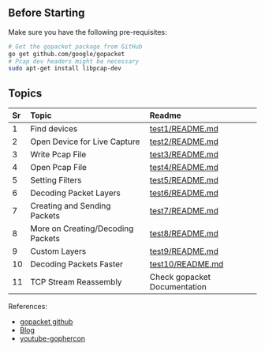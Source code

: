 ## Before Starting

Make sure you have the following pre-requisites:
```bash
# Get the gopacket package from GitHub
go get github.com/google/gopacket
# Pcap dev headers might be necessary
sudo apt-get install libpcap-dev
```
## Topics

|Sr|Topic                             |Readme                               |
|:-|:---------------------------------|:------------------------------------|
|1 |Find devices                      |[test1/README.md](test1/README.md)   | 
|2 |Open Device for Live Capture      |[test2/README.md](test2/README.md)   |
|3 |Write Pcap File                   |[test3/README.md](test3/README.md)   |
|4 |Open Pcap File                    |[test4/README.md](test4/README.md)   |
|5 |Setting Filters                   |[test5/README.md](test5/README.md)   |
|6 |Decoding Packet Layers            |[test6/README.md](test6/README.md)   |
|7 |Creating and Sending Packets      |[test7/README.md](test7/README.md)   |
|8 |More on Creating/Decoding Packets |[test8/README.md](test8/README.md)   |
|9 |Custom Layers                     |[test9/README.md](test9/README.md)   |
|10|Decoding Packets Faster           |[test10/README.md](test10/README.md) |
|11|TCP Stream Reassembly             |Check gopacket Documentation         |


References: 
- [gopacket github](https://github.com/google/gopacket)
- [Blog](https://www.devdungeon.com/content/packet-capture-injection-and-analysis-gopacket)
- [youtube-gophercon](https://www.youtube.com/watch?v=APDnbmTKjgM)